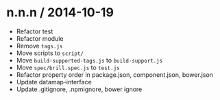 
n.n.n / 2014-10-19
==================

 * Refactor test
 * Refactor module
 * Remove `tags.js`
 * Move scripts to `script/`
 * Move `build-supported-tags.js` to `build-support.js`
 * Move `spec/brill.spec.js` to `test.js`
 * Refactor property order in package.json, component.json, bower.json
 * Update datamap-interface
 * Update .gitignore, .npmignore, bower ignore
